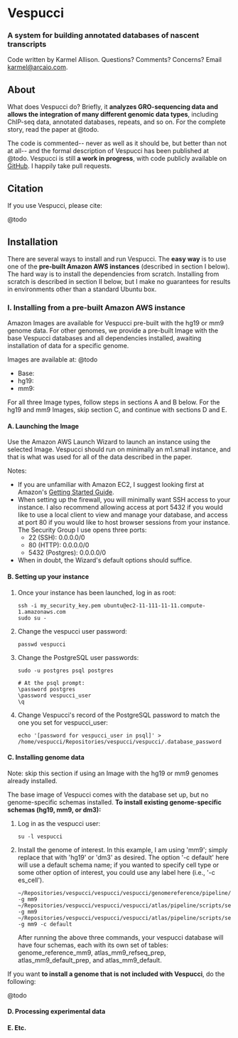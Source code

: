 # Vespucci

### A system for building annotated databases of nascent transcripts

Code written by Karmel Allison. Questions? Comments? Concerns? Email karmel@arcaio.com.

## About

What does Vespucci do? Briefly, it **analyzes GRO-sequencing data and allows the integration of many different genomic data types**, including ChIP-seq data, annotated databases, repeats, and so on. For the complete story, read the paper at @todo.

The code is commented-- never as well as it should be, but better than not at all-- and the formal description of Vespucci has been published at @todo. Vespucci is still **a work in progress**, with code publicly available on [GitHub](https://github.com/karmel/vespucci/). I happily take pull requests.

## Citation

If you use Vespucci, please cite:

@todo

## Installation

There are several ways to install and run Vespucci. The **easy way** is to use one of the **pre-built Amazon AWS instances** (described in section I below). The hard way is to install the dependencies from scratch. Installing from scratch is described in section II below, but I make no guarantees for results in environments other than a standard Ubuntu box.

### I. Installing from a pre-built Amazon AWS instance

Amazon Images are available for Vespucci pre-built with the hg19 or mm9 genome data. For other genomes, we provide a pre-built Image with the base Vespucci databases and all dependencies installed, awaiting installation of data for a specific genome. 

Images are available at: @todo

* Base: 
* hg19: 
* mm9: 

For all three Image types, follow steps in sections A and B below. For the hg19 and mm9 Images, skip section C, and continue with sections D and E.

#### A. Launching the Image 

Use the Amazon AWS Launch Wizard to launch an instance using the selected Image. Vespucci should run on minimally an m1.small instance, and that is what was used for all of the data described in the paper.

Notes:

* If you are unfamiliar with Amazon EC2, I suggest looking first at Amazon's [Getting Started Guide](http://docs.aws.amazon.com/AWSEC2/latest/UserGuide/EC2_GetStarted.html).
* When setting up the firewall, you will minimally want SSH access to your instance. I also recommend allowing access at port 5432 if you would like to use a local client to view and manage your database, and access at port 80 if you would like to host browser sessions from your instance. The Security Group I use opens three ports:
	* 22 (SSH): 0.0.0.0/0
	* 80 (HTTP): 0.0.0.0/0
	* 5432 (Postgres): 0.0.0.0/0
* When in doubt, the Wizard's default options should suffice.

#### B. Setting up your instance

1. Once your instance has been launched, log in as root:

	```
	ssh -i my_security_key.pem ubuntu@ec2-11-111-11-11.compute-1.amazonaws.com
	sudo su -
	```

1. Change the vespucci user password:

	```
	passwd vespucci
	```

1. Change the PostgreSQL user passwords:

	```
	sudo -u postgres psql postgres

	# At the psql prompt:
	\password postgres
	\password vespucci_user
	\q
	```

1. Change Vespucci's record of the PostgreSQL password to match the one you set for vespucci_user:

    ```
    echo '[password for vespucci_user in psql]' > /home/vespucci/Repositories/vespucci/vespucci/.database_password
    ```

#### C. Installing genome data

Note: skip this section if using an Image with the hg19 or mm9 genomes already installed.

The base image of Vespucci comes with the database set up, but no genome-specific schemas installed. **To install existing genome-specific schemas (hg19, mm9, or dm3):**

1. Log in as the vespucci user:

    ```
    su -l vespucci
    ```

1. Install the genome of interest. In this example, I am using 'mm9'; simply replace that with 'hg19' or 'dm3' as desired. The option '-c default' here will use a default schema name; if you wanted to specify cell type or some other option of interest, you could use any label here (i.e., '-c es_cell').

    ```
    ~/Repositories/vespucci/vespucci/vespucci/genomereference/pipeline/scripts/set_up_database.sh -g mm9 
	~/Repositories/vespucci/vespucci/vespucci/atlas/pipeline/scripts/set_up_refseq_database.sh -g mm9
	~/Repositories/vespucci/vespucci/vespucci/atlas/pipeline/scripts/set_up_database.sh -g mm9 -c default
    ```

    After running the above three commands, your vespucci database will have four schemas, each with its own set of tables: genome_reference_mm9, atlas_mm9_refseq_prep, atlas_mm9_default_prep, and atlas_mm9_default.

If you want **to install a genome that is not included with Vespucci**, do the following:

@todo

#### D. Processing experimental data

#### E. Etc.

